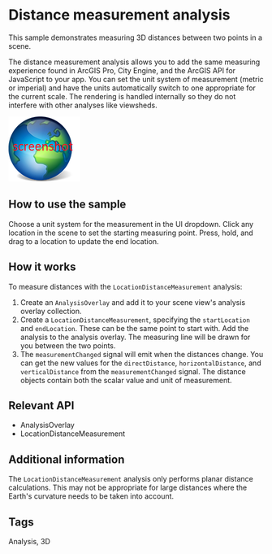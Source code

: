 # Distance measurement analysis

This sample demonstrates measuring 3D distances between two points in a scene.

The distance measurement analysis allows you to add the same measuring experience found in ArcGIS Pro, City Engine, and the ArcGIS API for JavaScript to your app. You can set the unit system of measurement (metric or imperial) and have the units automatically switch to one appropriate for the current scale. The rendering is handled internally so they do not interfere with other analyses like viewsheds.

![](screenshot.png)

## How to use the sample
Choose a unit system for the measurement in the UI dropdown. Click any location in the scene to set the starting measuring point. Press, hold, and drag to a location to update the end location.

## How it works
To measure distances with the `LocationDistanceMeasurement` analysis:
1. Create an `AnalysisOverlay` and add it to your scene view's analysis overlay collection.
2. Create a `LocationDistanceMeasurement`, specifying the `startLocation` and `endLocation`. These can be the same point to start with. Add the analysis to the analysis overlay. The measuring line will be drawn for you between the two points.
3. The `measurementChanged` signal will emit when the distances change. You can get the new values for the `directDistance`, `horizontalDistance`, and `verticalDistance` from the `measurementChanged` signal. The distance objects contain both the scalar value and unit of measurement.

## Relevant API
- AnalysisOverlay
- LocationDistanceMeasurement

## Additional information
The `LocationDistanceMeasurement` analysis only performs planar distance calculations. This may not be appropriate for large distances where the Earth's curvature needs to be taken into account.

## Tags
Analysis, 3D

